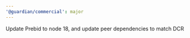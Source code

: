 ```yaml
---
'@guardian/commercial': major
---
```


Update Prebid to node 18, and update peer dependencies to match DCR
